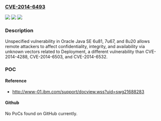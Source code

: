 ### [CVE-2014-6493](https://cve.mitre.org/cgi-bin/cvename.cgi?name=CVE-2014-6493)
![](https://img.shields.io/static/v1?label=Product&message=n%2Fa&color=blue)
![](https://img.shields.io/static/v1?label=Version&message=n%2Fa&color=blue)
![](https://img.shields.io/static/v1?label=Vulnerability&message=n%2Fa&color=brighgreen)

### Description

Unspecified vulnerability in Oracle Java SE 6u81, 7u67, and 8u20 allows remote attackers to affect confidentiality, integrity, and availability via unknown vectors related to Deployment, a different vulnerability than CVE-2014-4288, CVE-2014-6503, and CVE-2014-6532.

### POC

#### Reference
- http://www-01.ibm.com/support/docview.wss?uid=swg21688283

#### Github
No PoCs found on GitHub currently.

